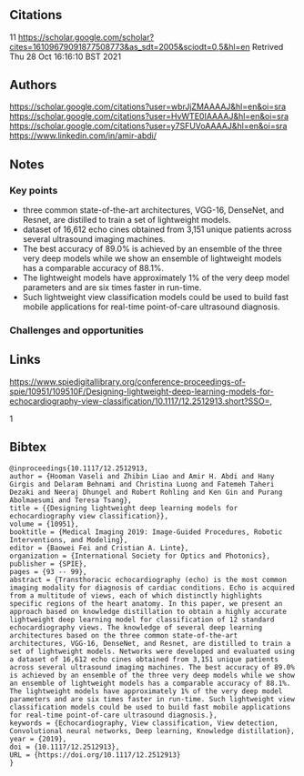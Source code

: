 # 
## Citations
11
https://scholar.google.com/scholar?cites=16109679091877508773&as_sdt=2005&sciodt=0,5&hl=en
Retrived
Thu 28 Oct 16:16:10 BST 2021

## Authors 

https://scholar.google.com/citations?user=wbrJjZMAAAAJ&hl=en&oi=sra  
https://scholar.google.com/citations?user=HvWTE0IAAAAJ&hl=en&oi=sra  
https://scholar.google.com/citations?user=y7SFUVoAAAAJ&hl=en&oi=sra  
https://www.linkedin.com/in/amir-abdi/


## Notes

### Key points 
* three common state-of-the-art architectures, VGG-16, DenseNet, and Resnet, are distilled to train a set of lightweight models. 
* dataset of 16,612 echo cines obtained from 3,151 unique patients across several ultrasound imaging machines.
* The best accuracy of 89.0% is achieved by an ensemble of the three very deep models while we show an ensemble of lightweight models has a comparable accuracy of 88.1%. 
* The lightweight models have approximately 1% of the very deep model parameters and are six times faster in run-time. 
* Such lightweight view classification models could be used to build fast mobile applications for real-time point-of-care ultrasound diagnosis.

### Challenges and opportunities


## Links 
https://www.spiedigitallibrary.org/conference-proceedings-of-spie/10951/109510F/Designing-lightweight-deep-learning-models-for-echocardiography-view-classification/10.1117/12.2512913.short?SSO=,

1
## Bibtex 

```
@inproceedings{10.1117/12.2512913,
author = {Hooman Vaseli and Zhibin Liao and Amir H. Abdi and Hany Girgis and Delaram Behnami and Christina Luong and Fatemeh Taheri Dezaki and Neeraj Dhungel and Robert Rohling and Ken Gin and Purang Abolmaesumi and Teresa Tsang},
title = {{Designing lightweight deep learning models for echocardiography view classification}},
volume = {10951},
booktitle = {Medical Imaging 2019: Image-Guided Procedures, Robotic Interventions, and Modeling},
editor = {Baowei Fei and Cristian A. Linte},
organization = {International Society for Optics and Photonics},
publisher = {SPIE},
pages = {93 -- 99},
abstract = {Transthoracic echocardiography (echo) is the most common imaging modality for diagnosis of cardiac conditions. Echo is acquired from a multitude of views, each of which distinctly highlights specific regions of the heart anatomy. In this paper, we present an approach based on knowledge distillation to obtain a highly accurate lightweight deep learning model for classification of 12 standard echocardiography views. The knowledge of several deep learning architectures based on the three common state-of-the-art architectures, VGG-16, DenseNet, and Resnet, are distilled to train a set of lightweight models. Networks were developed and evaluated using a dataset of 16,612 echo cines obtained from 3,151 unique patients across several ultrasound imaging machines. The best accuracy of 89.0% is achieved by an ensemble of the three very deep models while we show an ensemble of lightweight models has a comparable accuracy of 88.1%. The lightweight models have approximately 1% of the very deep model parameters and are six times faster in run-time. Such lightweight view classification models could be used to build fast mobile applications for real-time point-of-care ultrasound diagnosis.},
keywords = {Echocardiography, View classification, View detection, Convolutional neural networks, Deep learning, Knowledge distillation},
year = {2019},
doi = {10.1117/12.2512913},
URL = {https://doi.org/10.1117/12.2512913}
}
```

